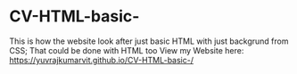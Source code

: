 # CV-HTML-basic-
This is how the website look after just basic HTML with just backgrund from CSS; That could be done with HTML too
View my Website here: https://yuvrajkumarvit.github.io/CV-HTML-basic-/
